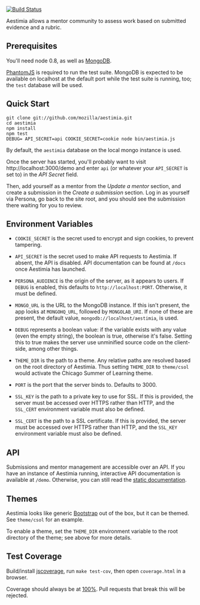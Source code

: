 [![Build Status](https://travis-ci.org/mozilla/aestimia.png)](https://travis-ci.org/mozilla/aestimia)

Aestimia allows a mentor community to assess work based on submitted
evidence and a rubric.

## Prerequisites

You'll need node 0.8, as well as [MongoDB][].

[PhantomJS][] is required to run the test suite. MongoDB is expected
to be available on localhost at the default port while the test suite is
running, too; the `test` database will be used.

## Quick Start

    git clone git://github.com/mozilla/aestimia.git
    cd aestimia
    npm install
    npm test
    DEBUG= API_SECRET=api COOKIE_SECRET=cookie node bin/aestimia.js

By default, the `aestimia` database on the local mongo instance is used.

Once the server has started, you'll probably want to visit
http://localhost:3000/demo and enter `api` (or whatever your `API_SECRET`
is set to) in the *API Secret* field.

Then, add yourself as a mentor from the *Update a mentor* section, and
create a submission in the *Create a submission* section. Log in as
yourself via Persona, go back to the site root, and you should see
the submission there waiting for you to review.

## Environment Variables

* `COOKIE_SECRET` is the secret used to encrypt and sign cookies,
  to prevent tampering.

* `API_SECRET` is the secret used to make API requests to
  Aestimia. If absent, the API is disabled. API documentation
  can be found at `/docs` once Aestimia has launched.

* `PERSONA_AUDIENCE` is the origin of the server, as it appears
  to users. If `DEBUG` is enabled, this defaults to
  `http://localhost:PORT`. Otherwise, it must be defined.

* `MONGO_URL` is the URL to the MongoDB instance. If this isn't
  present, the app looks at `MONGOHQ_URL`, followed by
  `MONGOLAB_URI`. If none of these are present, the default value,
  `mongodb://localhost/aestimia`, is used.

* `DEBUG` represents a boolean value: if the variable exists
  with any value (even the empty string), the boolean is true,
  otherwise it's false. Setting this to true makes the server
  use unminified source code on the client-side, among other
  things.

* `THEME_DIR` is the path to a theme. Any relative paths are resolved
  based on the root directory of Aestimia. Thus setting
  `THEME_DIR` to `theme/csol` would activate the Chicago Summer of
  Learning theme.

* `PORT` is the port that the server binds to. Defaults to 3000.

* `SSL_KEY` is the path to a private key to use for SSL. If this
  is provided, the server must be accessed over HTTPS rather
  than HTTP, and the `SSL_CERT` environment variable must also
  be defined.

* `SSL_CERT` is the path to a SSL certificate. If this
  is provided, the server must be accessed over HTTPS rather
  than HTTP, and the `SSL_KEY` environment variable must also
  be defined.

## API

Submissions and mentor management are accessible over an API.
If you have an instance of Aestimia running, interactive API
documentation is available at `/demo`. Otherwise, you can still
read the [static documentation](http://mozilla.github.io/aestimia/).

## Themes

Aestimia looks like generic [Bootstrap][] out of the box, but it
can be themed. See `theme/csol` for an example.

To enable a theme, set the `THEME_DIR` environment variable to
the root directory of the theme; see above for more details.

## Test Coverage

Build/install [jscoverage][], run `make test-cov`, then open
`coverage.html` in a browser.

Coverage should always be at [100%][]. Pull requests that break this will
be rejected.

  [Bootstrap]: http://twitter.github.io/bootstrap/
  [MongoDB]: http://www.mongodb.org/
  [PhantomJS]: http://phantomjs.org/
  [bin/aestimia.js]: https://github.com/mozilla/aestimia/blob/master/bin/aestimia.js
  [jscoverage]: https://github.com/visionmedia/node-jscoverage
  [100%]: http://labs.toolness.com/temp/aestimia-coverage.html
